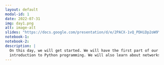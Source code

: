 ```yaml
---
layout: default
modal-id: 1
date: 2022-07-31
img: day1.png
alt: image-alt
slides: "https://docs.google.com/presentation/d/e/2PACX-1vQ_PDHiDp2oW9Y7IoSvQanFndbYPm_uUyYXgsdebloqvYPBhxQKSNj7xYGEYmaPrVXnGcouKqjJYEtk/pub?start=false&loop=false&delayms=3000"
notebook-1:
notebook-2:
description: |
  On this day, we will get started. We will have the first part of our 
  introduction to Python programming. We will also learn about networks.
---
```

